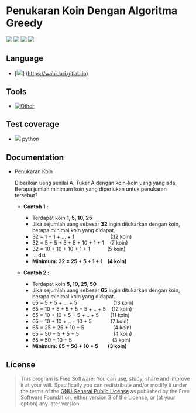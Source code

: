# Penukaran Koin Dengan Algoritma Greedy

[![](https://gitlab.com/gitlab-org/gitlab-ee/badges/master/build.svg)](https://wahidari.gitlab.io)
[![](https://semaphoreci.com/api/v1/projects/2f1a5809-418b-4cc2-a1f4-819607579fe7/400484/shields_badge.svg)](https://wahidari.gitlab.io)
[![](https://img.shields.io/badge/docs-latest-brightgreen.svg?style=flat&maxAge=86400)](https://wahidari.gitlab.io)
[![](https://img.shields.io/badge/Find%20Me-%40wahidari-009688.svg?style=social)](https://wahidari.gitlab.io)

## Language

- [![](https://img.shields.io/badge/python-3.6-blue.svg)] (https://wahidari.gitlab.io) 

## Tools

- [![Other](https://img.shields.io/badge/spyder-3-red.svg)](https://gitlab.com/wahidari)

## Test coverage

- [![](https://gitlab.com/gitlab-org/gitaly/badges/master/coverage.svg)](https://wahidari.gitlab.io) python

## Documentation

- Penukaran Koin 
    
    
    Diberikan uang senilai A. Tukar A dengan koin-koin uang yang ada.  
    Berapa jumlah minimum koin yang diperlukan untuk penukaran tersebut?

    - **Contoh 1 :**  
    
        - Terdapat koin **1, 5, 10, 25**   
        - Jika sejumlah uang sebesar **32** ingin ditukarkan dengan koin, berapa minimal koin yang didapat.
        - 32 = 1 + 1 + … + 1 &nbsp;&nbsp;&nbsp;&nbsp;&nbsp;&nbsp;&nbsp;&nbsp;&nbsp;&nbsp;&nbsp;&nbsp;&nbsp;&nbsp;&nbsp;&nbsp;&nbsp;&nbsp;&nbsp;&nbsp;&nbsp;&nbsp;&nbsp; (32 koin)   
        - 32 = 5 + 5 + 5 + 5 + 10 + 1 + 1 &nbsp;&nbsp; (7 koin)   
        - 32 = 10 + 10 + 10 + 1 + 1 &nbsp;&nbsp;&nbsp;&nbsp;&nbsp;&nbsp;&nbsp;&nbsp;&nbsp;&nbsp; (5 koin)   
        - ... dst             
        - **Minimum: 32 = 25 + 5 + 1 + 1 &nbsp;&nbsp; (4 koin)**   
    
    - **Contoh 2 :**  
    
        - Terdapat koin **5, 10, 25, 50**     
        - Jika sejumlah uang sebesar **65** ingin ditukarkan dengan koin, berapa minimal koin yang didapat.  
        - 65 = 5 + 5 + … + 5 &nbsp;&nbsp;&nbsp;&nbsp;&nbsp;&nbsp;&nbsp;&nbsp;&nbsp;&nbsp;&nbsp;&nbsp;&nbsp;&nbsp;&nbsp;&nbsp;&nbsp;&nbsp;&nbsp;&nbsp;&nbsp;&nbsp;&nbsp;&nbsp;(13 koin)
        - 65 = 10 + 5 + 5 + 5 + 5 + .. + 5 &nbsp;&nbsp; (12 koin)
        - 65 = 10 + 10 + 5 + 5 + .. + 5 &nbsp;&nbsp;&nbsp;&nbsp;&nbsp;&nbsp; (11 koin)
        - 65 = 10 + 10 + .. + 10 + 5 &nbsp;&nbsp;&nbsp;&nbsp;&nbsp;&nbsp;&nbsp;&nbsp;&nbsp;&nbsp;&nbsp; (7 koin)
        - 65 = 25 + 25 + 10 + 5 &nbsp;&nbsp;&nbsp;&nbsp;&nbsp;&nbsp;&nbsp;&nbsp;&nbsp;&nbsp;&nbsp;&nbsp;&nbsp;&nbsp;&nbsp;&nbsp;&nbsp;&nbsp; (4 koin)
        - 65 = 50 + 5 + 5 + 5  &nbsp;&nbsp;&nbsp;&nbsp;&nbsp;&nbsp;&nbsp;&nbsp;&nbsp;&nbsp;&nbsp;&nbsp;&nbsp;&nbsp;&nbsp;&nbsp;&nbsp;&nbsp;&nbsp;&nbsp;&nbsp;&nbsp; (4 koin)
        - 65 = 50 + 10 + 5 &nbsp;&nbsp;&nbsp;&nbsp;&nbsp;&nbsp;&nbsp;&nbsp;&nbsp;&nbsp;&nbsp;&nbsp;&nbsp;&nbsp;&nbsp;&nbsp;&nbsp;&nbsp;&nbsp;&nbsp;&nbsp;&nbsp;&nbsp;&nbsp;&nbsp;&nbsp; (3 koin)
        - **Minimum: 65 = 50 + 10 + 5 &nbsp;&nbsp;&nbsp;&nbsp;&nbsp;&nbsp; (3 koin)**
    
    

<!--- Graph Sederhana dari Titik A ke I-->

<!--    ![](./ss/b.png)-->
    
<!--    Dari gambar di atas, kita dapat melihat bagaimana sebuah peta jalur perjalanan dapat direpresentasikan dengan -->
<!--    menggunakan graph, spesifiknya Directed Graph (graph berarah). Maka dari itu, untuk menyelesaikan permasalahan -->
<!--    jarak terpendek ini kita akan menggunakan struktur data graph untuk merepresentasikan peta. -->
<!--    Berikut adalah graph yang akan digunakan:-->

<!--- Graph Berarah dari Titik A ke I-->

<!--    ![](./ss/c.png)-->
    
<!--- Graph Berarah Beserta Jarak Masing-Masing Titik dari Titik A ke I-->

<!--    ![](./ss/d.png)-->
    
<!--    Untuk mencari jarak terpendek dari A ke B, sebuah algoritma greedy akan menjalankan langkah-langkah seperti berikut:-->
    
    
<!--    a. Kunjungi satu titik pada graph, dan ambil seluruh titik yang dapat dikunjungi dari titik sekarang.-->
    
    
<!--    b. Cari local maximum ke titik selanjutnya.-->
    
    
<!--    c. Tandai graph sekarang sebagai graph yang telah dikunjungi, dan pindah ke local maximum yang telah ditentukan.-->
    
    
<!--    d. Kembali ke langkah 1 sampai titik tujuan didapatkan.-->
    
<!--- ScreenShot 5-->

<!--    ![](./ss/e.png)-->
    
<!--    Dengan menggunakan algoritma greedy pada graph di atas, hasil akhir yang akan didapatkan sebagai jarak terpendek adalah A-C-D-G-I. -->
<!--    Hasi jarak terpendek yang didapatkan ini tidak tepat dengan jarak terpendek yang sebenarnya (A-B-H-I). -->
<!--    Algoritma greedy memang tidak selamanya memberikan solusi yang optimal, dikarenakan pencarian local maximum pada setiap langkahnya, -->
<!--    tanpa memperhatikan solusi secara keseluruhan.-->
<!--- ScreenShot 6-->

<!--    ![](./ss/f.png)-->

<!--- ScreenShot 7-->

<!--    ![](./ss/g.png)-->
    

## License
> This program is Free Software: 
You can use, study, share and improve it at your will. 
Specifically you can redistribute and/or modify it under the terms of the [GNU General Public License](https://www.gnu.org/licenses/gpl.html) 
as published by the Free Software Foundation, either version 3 of the License, or (at your option) any later version.
